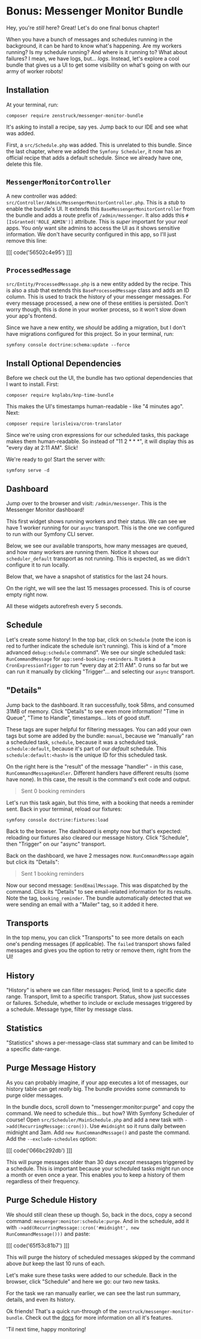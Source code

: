 # Bonus: Messenger Monitor Bundle

Hey, you're *still* here? Great! Let's do one final bonus chapter!

When you have a bunch of messages and schedules running in the background,
it can be hard to know what's happening. Are my workers running? Is my schedule
running? And where is it running to? What about failures? I mean, we have logs,
but... *logs*. Instead, let's explore a cool bundle that gives us a UI to get some
visibility on what's going on with our army of worker robots!

## Installation

At your terminal, run:

```terminal
composer require zenstruck/messenger-monitor-bundle
```

It's asking to install a recipe, say yes. Jump back to our IDE and see
what was added.

First, a `src/Schedule.php` was added. This is unrelated to this bundle.
Since the last chapter, where we added the `Symfony Scheduler`, it now
has an official recipe that adds a default schedule. Since we already
have one, delete this file.

## `MessengerMonitorController`

A new controller was added: `src/Controller/Admin/MessengerMonitorController.php`.
This is a *stub* to enable the bundle's UI. It extends this `BaseMessengerMonitorController`
from the bundle and adds a route prefix of `/admin/messenger`. It also
adds this `#[IsGranted('ROLE_ADMIN')]` attribute. This is *super* important
for your *real* apps. You *only* want site admins to access the UI as it
shows sensitive information. We don't have security configured in this app,
so I'll just remove this line:

[[[ code('56502c4e95') ]]]

## `ProcessedMessage`

`src/Entity/ProcessedMessage.php` is a new entity added by the recipe. This is
also a *stub* that extends this `BaseProcessedMessage` class and
adds an ID column. This is used to track the history of your messenger messages. For
every message processed, a new one of these entities is persisted. Don't worry
though, this is done in your worker process, so it won't slow down your
app's frontend.

Since we have a new entity, we *should* be adding a migration, but I
don't have migrations configured for this project. So in your terminal, run:

```terminal
symfony console doctrine:schema:update --force
```

## Install Optional Dependencies

Before we check out the UI, the bundle has two optional dependencies that
I want to install. First:

```terminal
composer require knplabs/knp-time-bundle
```

This makes the UI's timestamps human-readable - like "4 minutes ago". Next:

```terminal
composer require lorisleiva/cron-translator
```

Since we're using cron expressions for our scheduled tasks, this package
makes them human-readable. So instead of "11 2 * * *", it will display this
as "every day at 2:11 AM". Slick!

We're ready to go! Start the server with:

```terminal
symfony serve -d
```

## Dashboard

Jump over to the browser and visit: `/admin/messenger`. This is the
Messenger Monitor dashboard!

This first widget shows running workers and their status. We can see we
have 1 worker running for our `async` transport. This is the one we
configured to run with our Symfony CLI server.

Below, we see our available transports, how many messages are queued, and
how many workers are running them. Notice it shows our `scheduler_default`
transport as not running. This is expected, as we didn't configure it to run
locally.

Below that, we have a snapshot of statistics for the last 24 hours.

On the right, we will see the last 15 messages processed. This is of course
empty right now.

All these widgets autorefresh every 5 seconds.

## Schedule

Let's create some history! In the top bar, click on `Schedule` (note the
icon is red to further indicate the schedule isn't running). This is kind
of a "more advanced `debug:schedule` command". We see our single scheduled
task: `RunCommandMessage` for `app:send-booking-reminders`. It uses a
`CronExpressionTrigger` to run "every day at 2:11 AM". 0 runs so far but
we can run it manually by clicking "Trigger"... and selecting our `async`
transport.

## "Details"

Jump back to the dashboard. It ran successfully, took 58ms, and consumed
31MB of memory. Click "Details" to see even more information! "Time in Queue",
"Time to Handle", timestamps... lots of good stuff.

These tags are super helpful for filtering messages.
You can add your own tags but some are added by the bundle: `manual`, because
we "manually" ran a scheduled task, `schedule`, because it was a scheduled
task, `schedule:default`, because it's part of our *default* schedule.
This `schedule:default:<hash>` is the unique ID for this scheduled task.

On the right here is the "result" of the message "handler" - in this case,
`RunCommandMessageHandler`. Different handlers have different results (some
have none). In this case, the result is the command's exit code and output.

> Sent 0 booking reminders

Let's run this task again, but this time, with a booking that needs a reminder
sent. Back in your terminal, reload our fixtures:

```terminal
symfony console doctrine:fixtures:load
```

Back to the browser. The dashboard is empty now but that's expected: reloading our
fixtures also cleared our message history. Click "Schedule", then "Trigger" on our
"async" transport.

Back on the dashboard, we have 2 messages now. `RunCommandMessage` again but
click its "Details":

> Sent 1 booking reminders

Now our second message: `SendEmailMessage`. This was dispatched by the
command. Click its "Details" to see email-related information for its
results. Note the tag, `booking_reminder`. The bundle automatically
detected that we were sending an email with a "Mailer" tag, so it added
it here.

## Transports

In the top menu, you can click "Transports" to see more details on each
one's pending messages (if applicable). The `failed` transport shows
failed messages and gives you the option to retry or remove them, right
from the UI!

## History

"History" is where we can filter messages: Period, limit to a specific
date range. Transport, limit to a specific transport. Status, show just
successes or failures. Schedule, whether to include or exclude messages triggered
by a schedule. Message type, filter by message class.

## Statistics

"Statistics" shows a per-message-class stat summary and can be limited
to a specific date-range.

## Purge Message History

As you can probably imagine, if your app executes a lot of messages, our
history table can get *really* big. The bundle provides some commands to
purge older messages.

In the bundle docs, scroll down to "messenger:monitor:purge" and copy the
command. We need to schedule this... but how? With
Symfony Scheduler of course! Open `src/Scheduler/MainSchedule.php` and
add a new task with `->add(RecurringMessage::cron())`. Use `#midnight`
so it runs daily between midnight and 3am. Add `new RunCommandMessage()`
and paste the command. Add the `--exclude-schedules` option:

[[[ code('066bc292db') ]]]

This will purge
messages older than 30 days *except* messages triggered by a schedule.
This is important because your scheduled tasks might run once a month or even
once a year. This enables you to keep a history of them regardless of their frequency.

## Purge Schedule History

We should still clean these up though. So, back in the docs, copy a
second command: `messenger:monitor:schedule:purge`. And in the schedule,
add it with `->add(RecurringMessage::cron('#midnight', new RunCommandMessage()))`
and paste:

[[[ code('65f53c81b7') ]]]

This will purge the history of scheduled messages
skipped by the command above *but* keep the last 10 runs of each.

Let's make sure these tasks were added to our schedule. Back in the browser,
click "Schedule" and here we go: our two new tasks.

For the task we ran manually earlier, we can see the last run summary, details,
and even its history.

Ok friends! That's a quick run-through of the `zenstruck/messenger-monitor-bundle`.
Check out the [docs](https://github.com/zenstruck/messenger-monitor-bundle) for
more information on all it's features.

'Til next time, happy monitoring!
